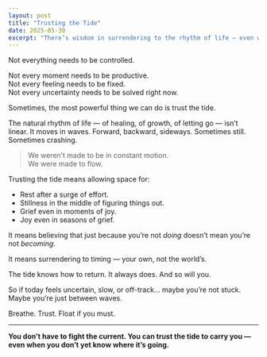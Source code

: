 ```yaml
---
layout: post
title: "Trusting the Tide"
date: 2025-05-30
excerpt: "There’s wisdom in surrendering to the rhythm of life — even when the tide pulls you somewhere unfamiliar."
---
```


Not everything needs to be controlled.

Not every moment needs to be productive.  
Not every feeling needs to be fixed.  
Not every uncertainty needs to be solved right now.

Sometimes, the most powerful thing we can do is trust the tide.

The natural rhythm of life — of healing, of growth, of letting go — isn’t linear. It moves in waves. Forward, backward, sideways. Sometimes still. Sometimes crashing.

> We weren’t made to be in constant motion.  
> We were made to flow.

Trusting the tide means allowing space for:
- Rest after a surge of effort.
- Stillness in the middle of figuring things out.
- Grief even in moments of joy.
- Joy even in seasons of grief.

It means believing that just because you’re not *doing* doesn’t mean you’re not *becoming*.

It means surrendering to timing — your own, not the world’s.

The tide knows how to return. It always does. And so will you.

So if today feels uncertain, slow, or off-track… maybe you’re not stuck. Maybe you’re just between waves.

Breathe. Trust. Float if you must.

---

**You don’t have to fight the current. You can trust the tide to carry you — even when you don’t yet know where it’s going.**
